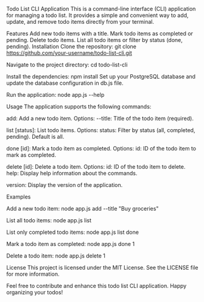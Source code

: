 Todo List CLI Application
This is a command-line interface (CLI) application for managing a todo list. It provides a simple and convenient way to add, update, and remove todo items directly from your terminal.

Features
Add new todo items with a title.
Mark todo items as completed or pending.
Delete todo items.
List all todo items or filter by status (done, pending).
Installation
Clone the repository:
git clone https://github.com/your-username/todo-list-cli.git

Navigate to the project directory:
cd todo-list-cli

Install the dependencies:
npm install
Set up your PostgreSQL database and update the database configuration in db.js file.

Run the application:
node app.js --help

Usage
The application supports the following commands:

add: Add a new todo item.
Options:
--title: Title of the todo item (required).

list [status]: List todo items.
Options:
status: Filter by status (all, completed, pending). Default is all.

done [id]: Mark a todo item as completed.
Options:
id: ID of the todo item to mark as completed.

delete [id]: Delete a todo item.
Options:
id: ID of the todo item to delete.
help: Display help information about the commands.

version: Display the version of the application.

Examples

Add a new todo item:
node app.js add --title "Buy groceries"

List all todo items:
node app.js list

List only completed todo items:
node app.js list done

Mark a todo item as completed:
node app.js done 1

Delete a todo item:
node app.js delete 1

License
This project is licensed under the MIT License. See the LICENSE file for more information.

Feel free to contribute and enhance this todo list CLI application. Happy organizing your todos!
